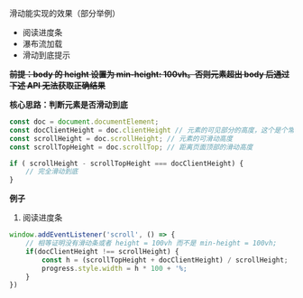滑动能实现的效果（部分举例）
* 阅读进度条
* 瀑布流加载
* 滑动到底提示

**~~前提：body 的 height 设置为 min-height: 100vh。否则元素超出 body 后通过下述 API 无法获取正确结果~~**

**核心思路：判断元素是否滑动到底**
```javascript
const doc = document.documentElement;
const docClientHeight = doc.clientHeight // 元素的可见部分的高度，这个是个常量
const scrollHeight = doc.scrollHeight; // 元素的可滑动高度
const scrollTopHeight = doc.scrollTop; // 距离页面顶部的滑动高度

if ( scrollHeight - scrollTopHeight === docClientHeight) {
    // 完全滑动到底
}
```
**例子**
1. 阅读进度条
```javascript
window.addEventListener('scroll', () => {
    // 相等证明没有滑动条或者 height = 100vh 而不是 min-height = 100vh;
    if(docClientHeight !== scrollHeight) {
        const h = (scrollTopHeight + docClientHeight) / scrollHeight;
        progress.style.width = h * 100 + '%;
    }
})
```
